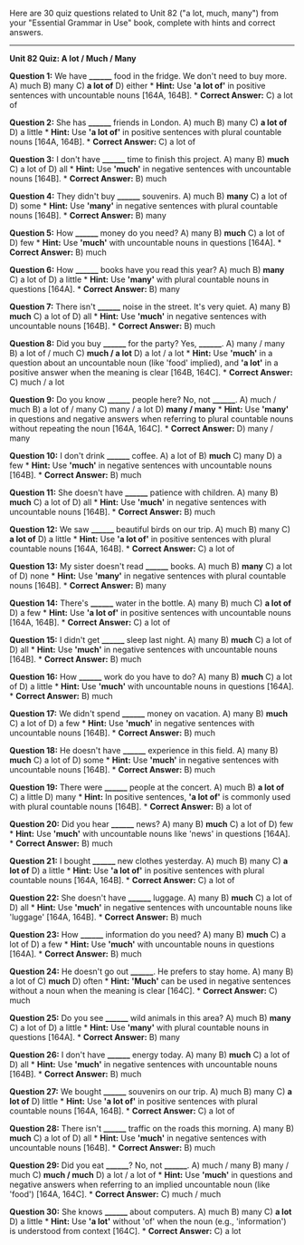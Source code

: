 Here are 30 quiz questions related to Unit 82 ("a lot, much, many") from your "Essential Grammar in Use" book, complete with hints and correct answers.

---

**Unit 82 Quiz: A lot / Much / Many**

**Question 1:** We have **______** food in the fridge. We don't need to buy more.
A) much
B) many
C) **a lot of**
D) either
    *   **Hint:** Use **'a lot of'** in positive sentences with uncountable nouns [164A, 164B].
    *   **Correct Answer:** C) a lot of

**Question 2:** She has **______** friends in London.
A) much
B) many
C) **a lot of**
D) a little
    *   **Hint:** Use **'a lot of'** in positive sentences with plural countable nouns [164A, 164B].
    *   **Correct Answer:** C) a lot of

**Question 3:** I don't have **______** time to finish this project.
A) many
B) **much**
C) a lot of
D) all
    *   **Hint:** Use **'much'** in negative sentences with uncountable nouns [164B].
    *   **Correct Answer:** B) much

**Question 4:** They didn't buy **______** souvenirs.
A) much
B) **many**
C) a lot of
D) some
    *   **Hint:** Use **'many'** in negative sentences with plural countable nouns [164B].
    *   **Correct Answer:** B) many

**Question 5:** How **______** money do you need?
A) many
B) **much**
C) a lot of
D) few
    *   **Hint:** Use **'much'** with uncountable nouns in questions [164A].
    *   **Correct Answer:** B) much

**Question 6:** How **______** books have you read this year?
A) much
B) **many**
C) a lot of
D) a little
    *   **Hint:** Use **'many'** with plural countable nouns in questions [164A].
    *   **Correct Answer:** B) many

**Question 7:** There isn't **______** noise in the street. It's very quiet.
A) many
B) **much**
C) a lot of
D) all
    *   **Hint:** Use **'much'** in negative sentences with uncountable nouns [164B].
    *   **Correct Answer:** B) much

**Question 8:** Did you buy **______** for the party? Yes, **______**.
A) many / many
B) a lot of / much
C) **much / a lot**
D) a lot / a lot
    *   **Hint:** Use **'much'** in a question about an uncountable noun (like 'food' implied), and **'a lot'** in a positive answer when the meaning is clear [164B, 164C].
    *   **Correct Answer:** C) much / a lot

**Question 9:** Do you know **______** people here? No, not **______**.
A) much / much
B) a lot of / many
C) many / a lot
D) **many / many**
    *   **Hint:** Use **'many'** in questions and negative answers when referring to plural countable nouns without repeating the noun [164A, 164C].
    *   **Correct Answer:** D) many / many

**Question 10:** I don't drink **______** coffee.
A) a lot of
B) **much**
C) many
D) a few
    *   **Hint:** Use **'much'** in negative sentences with uncountable nouns [164B].
    *   **Correct Answer:** B) much

**Question 11:** She doesn't have **______** patience with children.
A) many
B) **much**
C) a lot of
D) all
    *   **Hint:** Use **'much'** in negative sentences with uncountable nouns [164B].
    *   **Correct Answer:** B) much

**Question 12:** We saw **______** beautiful birds on our trip.
A) much
B) many
C) **a lot of**
D) a little
    *   **Hint:** Use **'a lot of'** in positive sentences with plural countable nouns [164A, 164B].
    *   **Correct Answer:** C) a lot of

**Question 13:** My sister doesn't read **______** books.
A) much
B) **many**
C) a lot of
D) none
    *   **Hint:** Use **'many'** in negative sentences with plural countable nouns [164B].
    *   **Correct Answer:** B) many

**Question 14:** There's **______** water in the bottle.
A) many
B) much
C) **a lot of**
D) a few
    *   **Hint:** Use **'a lot of'** in positive sentences with uncountable nouns [164A, 164B].
    *   **Correct Answer:** C) a lot of

**Question 15:** I didn't get **______** sleep last night.
A) many
B) **much**
C) a lot of
D) all
    *   **Hint:** Use **'much'** in negative sentences with uncountable nouns [164B].
    *   **Correct Answer:** B) much

**Question 16:** How **______** work do you have to do?
A) many
B) **much**
C) a lot of
D) a little
    *   **Hint:** Use **'much'** with uncountable nouns in questions [164A].
    *   **Correct Answer:** B) much

**Question 17:** We didn't spend **______** money on vacation.
A) many
B) **much**
C) a lot of
D) a few
    *   **Hint:** Use **'much'** in negative sentences with uncountable nouns [164B].
    *   **Correct Answer:** B) much

**Question 18:** He doesn't have **______** experience in this field.
A) many
B) **much**
C) a lot of
D) some
    *   **Hint:** Use **'much'** in negative sentences with uncountable nouns [164B].
    *   **Correct Answer:** B) much

**Question 19:** There were **______** people at the concert.
A) much
B) **a lot of**
C) a little
D) many
    *   **Hint:** In positive sentences, **'a lot of'** is commonly used with plural countable nouns [164B].
    *   **Correct Answer:** B) a lot of

**Question 20:** Did you hear **______** news?
A) many
B) **much**
C) a lot of
D) few
    *   **Hint:** Use **'much'** with uncountable nouns like 'news' in questions [164A].
    *   **Correct Answer:** B) much

**Question 21:** I bought **______** new clothes yesterday.
A) much
B) many
C) **a lot of**
D) a little
    *   **Hint:** Use **'a lot of'** in positive sentences with plural countable nouns [164A, 164B].
    *   **Correct Answer:** C) a lot of

**Question 22:** She doesn't have **______** luggage.
A) many
B) **much**
C) a lot of
D) all
    *   **Hint:** Use **'much'** in negative sentences with uncountable nouns like 'luggage' [164A, 164B].
    *   **Correct Answer:** B) much

**Question 23:** How **______** information do you need?
A) many
B) **much**
C) a lot of
D) a few
    *   **Hint:** Use **'much'** with uncountable nouns in questions [164A].
    *   **Correct Answer:** B) much

**Question 24:** He doesn't go out **______**. He prefers to stay home.
A) many
B) a lot of
C) **much**
D) often
    *   **Hint:** **'Much'** can be used in negative sentences without a noun when the meaning is clear [164C].
    *   **Correct Answer:** C) much

**Question 25:** Do you see **______** wild animals in this area?
A) much
B) **many**
C) a lot of
D) a little
    *   **Hint:** Use **'many'** with plural countable nouns in questions [164A].
    *   **Correct Answer:** B) many

**Question 26:** I don't have **______** energy today.
A) many
B) **much**
C) a lot of
D) all
    *   **Hint:** Use **'much'** in negative sentences with uncountable nouns [164B].
    *   **Correct Answer:** B) much

**Question 27:** We bought **______** souvenirs on our trip.
A) much
B) many
C) **a lot of**
D) little
    *   **Hint:** Use **'a lot of'** in positive sentences with plural countable nouns [164A, 164B].
    *   **Correct Answer:** C) a lot of

**Question 28:** There isn't **______** traffic on the roads this morning.
A) many
B) **much**
C) a lot of
D) all
    *   **Hint:** Use **'much'** in negative sentences with uncountable nouns [164B].
    *   **Correct Answer:** B) much

**Question 29:** Did you eat **______**? No, not **______**.
A) much / many
B) many / much
C) **much / much**
D) a lot / a lot of
    *   **Hint:** Use **'much'** in questions and negative answers when referring to an implied uncountable noun (like 'food') [164A, 164C].
    *   **Correct Answer:** C) much / much

**Question 30:** She knows **______** about computers.
A) much
B) many
C) **a lot**
D) a little
    *   **Hint:** Use **'a lot'** without 'of' when the noun (e.g., 'information') is understood from context [164C].
    *   **Correct Answer:** C) a lot